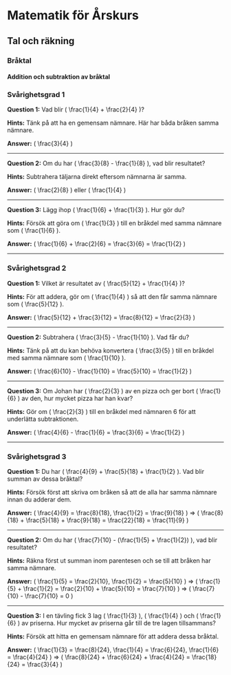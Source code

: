 # Matematik för Årskurs 
## Tal och räkning
### Bråktal

#### Addition och subtraktion av bråktal

### Svårighetsgrad 1

**Question 1:** Vad blir \( \frac{1}{4} + \frac{2}{4} \)?

**Hints:** Tänk på att ha en gemensam nämnare. Här har båda bråken samma nämnare.

**Answer:** \( \frac{3}{4} \)

---

**Question 2:** Om du har \( \frac{3}{8} - \frac{1}{8} \), vad blir resultatet?

**Hints:** Subtrahera täljarna direkt eftersom nämnarna är samma.

**Answer:** \( \frac{2}{8} \) eller \( \frac{1}{4} \)

---

**Question 3:** Lägg ihop \( \frac{1}{6} + \frac{1}{3} \). Hur gör du?

**Hints:** Försök att göra om \( \frac{1}{3} \) till en bråkdel med samma nämnare som \( \frac{1}{6} \).

**Answer:** \( \frac{1}{6} + \frac{2}{6} = \frac{3}{6} = \frac{1}{2} \)

---

### Svårighetsgrad 2

**Question 1:** Vilket är resultatet av \( \frac{5}{12} + \frac{1}{4} \)?

**Hints:** För att addera, gör om \( \frac{1}{4} \) så att den får samma nämnare som \( \frac{5}{12} \).

**Answer:** \( \frac{5}{12} + \frac{3}{12} = \frac{8}{12} = \frac{2}{3} \)

---

**Question 2:** Subtrahera \( \frac{3}{5} - \frac{1}{10} \). Vad får du?

**Hints:** Tänk på att du kan behöva konvertera \( \frac{3}{5} \) till en bråkdel med samma nämnare som \( \frac{1}{10} \).

**Answer:** \( \frac{6}{10} - \frac{1}{10} = \frac{5}{10} = \frac{1}{2} \)

---

**Question 3:** Om Johan har \( \frac{2}{3} \) av en pizza och ger bort \( \frac{1}{6} \) av den, hur mycket pizza har han kvar?

**Hints:** Gör om \( \frac{2}{3} \) till en bråkdel med nämnaren 6 för att underlätta subtraktionen.

**Answer:** \( \frac{4}{6} - \frac{1}{6} = \frac{3}{6} = \frac{1}{2} \)

---

### Svårighetsgrad 3

**Question 1:** Du har \( \frac{4}{9} + \frac{5}{18} + \frac{1}{2} \). Vad blir summan av dessa bråktal?

**Hints:** Försök först att skriva om bråken så att de alla har samma nämnare innan du adderar dem.

**Answer:** \( \frac{4}{9} = \frac{8}{18}, \frac{1}{2} = \frac{9}{18} \) ⇒ \( \frac{8}{18} + \frac{5}{18} + \frac{9}{18} = \frac{22}{18} = \frac{11}{9} \)

---

**Question 2:** Om du har \( \frac{7}{10} - (\frac{1}{5} + \frac{1}{2}) \), vad blir resultatet?

**Hints:** Räkna först ut summan inom parentesen och se till att bråken har samma nämnare.

**Answer:** \( \frac{1}{5} = \frac{2}{10}, \frac{1}{2} = \frac{5}{10} \) ⇒ \( \frac{1}{5} + \frac{1}{2} = \frac{2}{10} + \frac{5}{10} = \frac{7}{10} \) ⇒ \( \frac{7}{10} - \frac{7}{10} = 0 \)

---

**Question 3:** I en tävling fick 3 lag \( \frac{1}{3} \), \( \frac{1}{4} \) och \( \frac{1}{6} \) av priserna. Hur mycket av priserna går till de tre lagen tillsammans?

**Hints:** Försök att hitta en gemensam nämnare för att addera dessa bråktal.

**Answer:** \( \frac{1}{3} = \frac{8}{24}, \frac{1}{4} = \frac{6}{24}, \frac{1}{6} = \frac{4}{24} \) ⇒ \( \frac{8}{24} + \frac{6}{24} + \frac{4}{24} = \frac{18}{24} = \frac{3}{4} \)